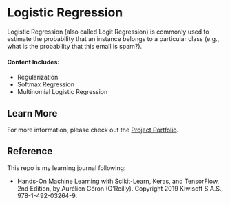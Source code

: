 # Logistic Regression

Logistic Regression (also called Logit Regression) is commonly used to estimate the probability that an instance belongs to a particular class (e.g., what is the probability that this email is spam?).

#### Content Includes:
- Regularization
- Softmax Regression
- Multinomial Logistic Regression

## Learn More

For more information, please check out the [Project Portfolio](https://tingting0618.github.io).

## Reference

This repo is my learning journal following:
- Hands-On Machine Learning with Scikit-Learn, Keras, and TensorFlow, 2nd Edition, by Aurélien Géron (O’Reilly). Copyright 2019 Kiwisoft S.A.S., 978-1-492-03264-9.
